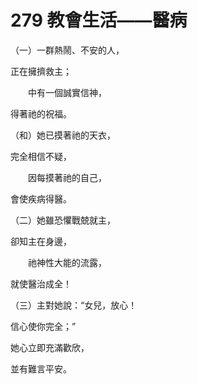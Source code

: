 # 279 教會生活——醫病

（一）一群熱鬧、不安的人，

正在擁擠救主；

　　中有一個誠實信神，

得著祂的祝福。

（和）她已摸著祂的天衣，

完全相信不疑，

　　因每摸著祂的自己，

會使疾病得醫。

（二）她雖恐懼戰兢就主，

卻知主在身邊，

　　祂神性大能的流露，

就使醫治成全！

（三）主對她說：“女兒，放心！

信心使你完全；”

她心立即充滿歡欣，

並有難言平安。

